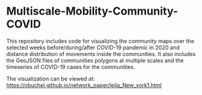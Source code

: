 # Multiscale-Mobility-Community-COVID

This repository includes code for visualizing the community maps over the selected weeks before/during/after COVID-19 pandemic in 2020 and distance distribution of movements inside the communities. 
It also includes the GeoJSON files of communities polygons at multiple scales and the timeseries of COVID-19 cases for the communities. 

The visualization can be viewed at: https://obuchel.github.io/network_paper/leila_New_york1.html
